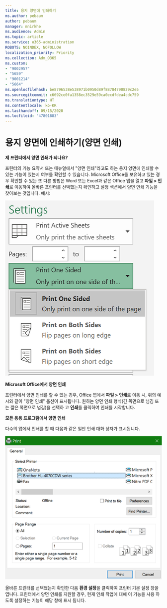 ```yaml
---
title: 용지 양면에 인쇄하기
ms.author: pebaum
author: pebaum
manager: mnirkhe
ms.audience: Admin
ms.topic: article
ms.service: o365-administration
ROBOTS: NOINDEX, NOFOLLOW
localization_priority: Priority
ms.collection: Adm_O365
ms.custom:
- "9002957"
- "5659"
- "9001214"
- "5664"
ms.openlocfilehash: be8796538e538971b0950d89f88784790829c2e5
ms.sourcegitcommit: c6692ce0fa1358ec3529e59ca0ecdfdea4cdc759
ms.translationtype: HT
ms.contentlocale: ko-KR
ms.lasthandoff: 09/15/2020
ms.locfileid: "47801883"
---
```

# <a name="printing-on-both-sides-of-paper-duplex-printing"></a>용지 양면에 인쇄하기(양면 인쇄)

**제 프린터에서 양면 인쇄가 되나요?**

프린터의 기능 요약서 또는 매뉴얼에서 "양면 인쇄"라고도 하는 용지 양면에 인쇄할 수 있는 기능이 있는지 여부를 확인할 수 있습니다. Microsoft Office를 보유하고 있는 경우 확인할 수 있는 또 다른 방법은 Word 또는 Excel과 같은 Office 앱을 열고 **파일 > 인쇄**로 이동하여 올바른 프린터를 선택했는지 확인하고 설정 섹션에서 양면 인쇄 기능을 찾아보는 것입니다. 예시: 

![프린터 설정](media/print-settings.png)

**Microsoft Office에서 양면 인쇄**

프린터에서 양면 인쇄를 할 수 있는 경우, Office 앱에서 **파일 > 인쇄**로 이동 시, 위의 예시와 같이 "양면 인쇄" 옵션이 표시됩니다.  원하는 양면 인쇄 형식(긴 쪽면으로 넘김 또는 짧은 쪽면으로 넘김)을 선택하 고 **인쇄**를 클릭하여 인쇄를 시작합니다.

**모든 응용 프로그램에서 양면 인쇄**

다수의 앱에서 인쇄를 할 때 다음과 같은 일반 인쇄 대화 상자가 표시됩니다. 

![인쇄 대화 상자](media/print-dialog.png)

올바른 프린터를 선택했는지 확인한 다음 **환경 설정**을 클릭하여 프린터 기본 설정 창을 엽니다. 프린터에서 양면 인쇄를 지원할 경우, 현재 인쇄 작업에 대해 이 기능을 사용 하도록 설정하는 기능이 해당 창에 표시 됩니다.

